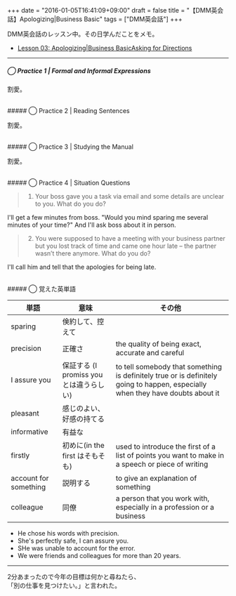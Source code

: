 +++
date = "2016-01-05T16:41:09+09:00"
draft = false
title = "【DMM英会話】Apologizing|Business Basic"
tags = ["DMM英会話"]
+++

DMM英会話のレッスン中。その日学んだことをメモ。

- [Lesson 03: Apologizing|Business BasicAsking for Directions](http://eikaiwa.dmm.com/download/pdf/Business_basic_03_01.pdf/)

<hr>

##### ◯ Practice 1 | Formal and Informal Expressions

割愛。

<br>
##### ◯ Practice 2 | Reading Sentences

割愛。

<br>
##### ◯ Practice 3 | Studying the Manual

割愛。

<br>
##### ◯ Practice 4 | Situation Questions

> 1. Your boss gave you a task via email and some details are unclear to you. What do you do?

I'll get a few minutes from boss.
"Would you mind sparing me several minutes of your time?"
And I'll ask boss about it in person.

> 2. You were supposed to have a meeting with your business partner but you lost track of time and came one hour late – the partner wasn’t there anymore. What do you do?

I'll call him and tell that the apologies for being late.



<br>
##### ◯ 覚えた英単語

|単語|意味|その他|
|---|---|---|
|sparing| 倹約して、控えて
|precision| 正確さ | the quality of being exact, accurate and careful
|I assure you| 保証する (I promiss you とは違うらしい) | to tell somebody that something is definitely true or is definitely going to happen, especially when they have doubts about it
|pleasant| 感じのよい、好感の持てる
|informative| 有益な
|firstly| 初めに(in the first はそもそも) | used to introduce the first of a list of points you want to make in a speech or piece of writing
|account for something| 説明する | to give an explanation of something
|colleague| 同僚 | a person that you work with, especially in a profession or a business

- He chose his words with precision.
- She's perfectly safe, I can assure you.
- SHe was unable to account for the error.
- We were friends and colleagues for more than 20 years.

<hr>

2分あまったので今年の目標は何かと尋ねたら、  
「別の仕事を見つけたい。」と言われた。
